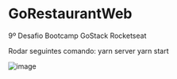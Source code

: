 # GoRestaurantWeb
9º Desafio Bootcamp GoStack Rocketseat

Rodar seguintes comando:
yarn server
yarn start

 ![image](https://user-images.githubusercontent.com/42679820/113487906-15181280-9491-11eb-887e-a46fe6797522.png)

